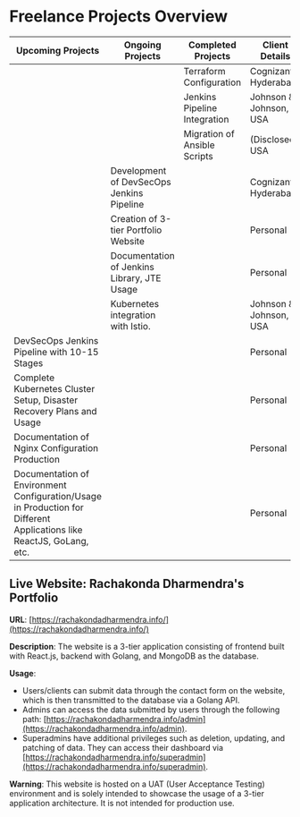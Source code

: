 # Freelance Projects Overview

| Upcoming Projects                                                                                                    | Ongoing Projects                            | Completed Projects           | Client Details         |
| -------------------------------------------------------------------------------------------------------------------- | ------------------------------------------- | ---------------------------- | ---------------------- |
|                                                                                                                      |                                             | Terraform Configuration      | Cognizant, Hyderabad   |
|                                                                                                                      |                                             | Jenkins Pipeline Integration | Johnson & Johnson, USA |
|                                                                                                                      |                                             | Migration of Ansible Scripts | (Disclosed), USA       |
|                                                                                                                      | Development of DevSecOps Jenkins Pipeline   |                              | Cognizant, Hyderabad   |
|                                                                                                                      | Creation of 3-tier Portfolio Website        |                              | Personal               |
|                                                                                                                      | Documentation of Jenkins Library, JTE Usage |                              | Personal               |
|                                                                                                                      | Kubernetes integration with Istio.          |                              | Johnson & Johnson, USA |
| DevSecOps Jenkins Pipeline with 10-15 Stages                                                                         |                                             |                              | Personal               |
| Complete Kubernetes Cluster Setup, Disaster Recovery Plans and Usage                                                 |                                             |                              | Personal               |
| Documentation of Nginx Configuration Production                                                                      |                                             |                              | Personal               |
| Documentation of Environment Configuration/Usage in Production for Different Applications like ReactJS, GoLang, etc. |                                             |                              | Personal               |


## Live Website: Rachakonda Dharmendra's Portfolio

**URL**: [https://rachakondadharmendra.info/](https://rachakondadharmendra.info/)

**Description**: The website is a 3-tier application consisting of frontend built with React.js, backend with Golang, and MongoDB as the database. 

**Usage**:
- Users/clients can submit data through the contact form on the website, which is then transmitted to the database via a Golang API.
- Admins can access the data submitted by users through the following path: [https://rachakondadharmendra.info/admin](https://rachakondadharmendra.info/admin).
- Superadmins have additional privileges such as deletion, updating, and patching of data. They can access their dashboard via [https://rachakondadharmendra.info/superadmin](https://rachakondadharmendra.info/superadmin).

**Warning**: This website is hosted on a UAT (User Acceptance Testing) environment and is solely intended to showcase the usage of a 3-tier application architecture. It is not intended for production use.

